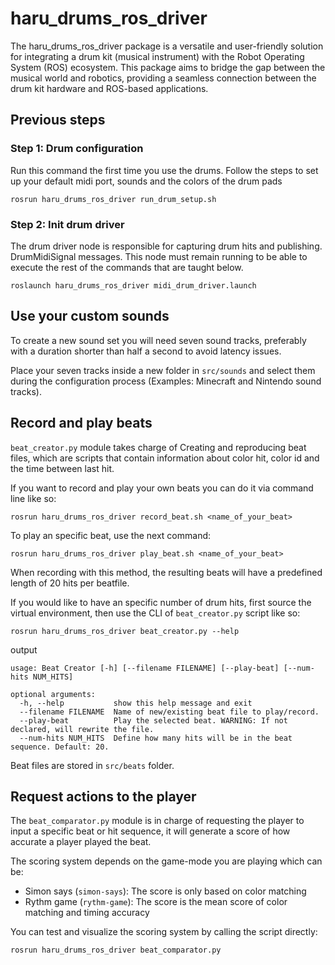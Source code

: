 # haru_drums_ros_driver

The haru_drums_ros_driver package is a versatile and user-friendly solution for integrating a drum kit (musical instrument) with the Robot Operating
System (ROS) ecosystem. This package aims to bridge the gap between the musical world and robotics, providing a seamless connection between the drum
kit hardware and ROS-based applications.


## Previous steps
### Step 1: Drum configuration

Run this command the first time you use the drums. Follow the steps to set up your default midi port,
sounds and the colors of the drum pads

```shell
rosrun haru_drums_ros_driver run_drum_setup.sh
```

### Step 2: Init drum driver
The drum driver node is responsible for capturing drum hits and publishing.
DrumMidiSignal messages. This node must remain running to be able to execute the rest of the commands that are taught below.
```shell
roslaunch haru_drums_ros_driver midi_drum_driver.launch
```

## Use your custom sounds
To create a new sound set you will need seven sound tracks, preferably with a duration shorter than half a second
to avoid latency issues.

Place your seven tracks inside a new folder in ``src/sounds`` and select them during the configuration process (Examples: Minecraft and Nintendo
sound tracks).

## Record and play beats
`beat_creator.py` module takes charge of Creating and reproducing beat files, which are scripts that contain information about
color hit, color id and the time between last hit.

If you want to record and play your own beats you can do it via command line like so:

```shell
rosrun haru_drums_ros_driver record_beat.sh <name_of_your_beat>
```

To play an specific beat, use the next command:
```shell
rosrun haru_drums_ros_driver play_beat.sh <name_of_your_beat>
```

When recording with this method, the resulting beats will have a predefined length of 20 hits per beatfile.

If you would like to have an specific number of drum hits, first source the virtual environment, then use the CLI of `beat_creator.py` script like so:
```shell
rosrun haru_drums_ros_driver beat_creator.py --help
```
output
```
usage: Beat Creator [-h] [--filename FILENAME] [--play-beat] [--num-hits NUM_HITS]

optional arguments:
  -h, --help           show this help message and exit
  --filename FILENAME  Name of new/existing beat file to play/record.
  --play-beat          Play the selected beat. WARNING: If not declared, will rewrite the file.
  --num-hits NUM_HITS  Define how many hits will be in the beat sequence. Default: 20.
```

Beat files are stored in ``src/beats`` folder.

## Request actions to the player
The `beat_comparator.py` module is in charge of requesting the player to input a specific beat or hit sequence, it will
generate a score of how accurate a player played the beat.

The scoring system depends on the game-mode you are playing which can be:
- Simon says (`simon-says`): The score is only based on color matching
- Rythm game (`rythm-game`): The score is the mean score of color matching and timing accuracy

You can test and visualize the scoring system by calling the script directly:

```shell
rosrun haru_drums_ros_driver beat_comparator.py 
```

